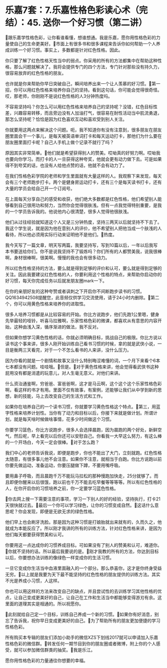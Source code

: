 # 乐嘉7套：7.乐嘉性格色彩读心术（完结）：45. 送你一个好习惯（第二讲）

🎼跟乐嘉学性格色彩，让你看谁看懂，想谁想通。我是乐嘉，愿你用性格色彩的力量使自己的生命更美好。🎼市面上有很多书和很多课程来告诉你如何帮助一个人养成训练一个好习惯。事实上，多数都是针对红色性格。因此。

你只要了解了红色性格天性当中的弱点。你采用的所有的方法都集中在帮助这种性格，那么问题就解决了。我将会提供专门的四个方法，专门针对那些没有持久力，很容易放弃的红色性格的朋友。

也许就是你来帮助你早日突破自己，瞬间培养出来一个让人羡慕的好习惯。🎼第一招，你可以用红色性格来培养你自己的坚持。看到这句话，你可能会觉得很奇怪。哎，那老师，你刚刚不是说红色性格的人3分钟热度吗。

不容易坚持吗？你怎么可以用红色性格来培养自己的坚持呢？没错，红色目标性差，兴趣容易转移，而且旁边没有人加油打气，很容易在耐性活动当中肌流勇退，那怎么坚持呢？恰恰是因为红色喜欢互动和喜欢受到别人关注。

你就要用这两点来解决这个问题。呃，我不知道你有没有注意到，很多朋友在朋友圈里面会干一个事儿，是每天被英语单词打卡和每天运动打卡，那他们为什么要在朋友圈里面打卡呢？自己人手机上做个记录不就行了吗？

原因其实非常简单。🎼他们就是希望获得别人的赞美。哎呦真的好努力啊。哎呦我也要向你学习。而打卡的人一旦获得这种夸奖，他就会更有动力做下去。可是如果得不到夸奖的话，也没有人给他点赞的话，他就不会有动力了。

在我们性格色彩学院的老师和学生里面就有大量这样的人。我观察下来发现，每天会有三个老师跑步打卡。两个是健身房运动打卡，还有三个是每天读书打卡，还有大量的学员会给自己开一个订阅号。

在上面每天分享自己的感受和收获，他们绝大多数都是红色性格，他们希望别人能够看到自己很用功和努力，当然你会觉得很肤浅。但有一点我觉得特别重要，是我的一个学员告诉我的。他说他内心很清楚，很多人觉得他很肤浅。

他们从过往经验就知道这个人又是三分钟热度，坚持三两天以后就坚持不下去了。我这个学生说，就是因为他在意别人的评价，他不希望别人把他当成一个肤浅的人看待，所以他必须用实际行动来证明他不是他们。🎼热度。

我今天写了一篇文章，明天写两篇，我要坚持写，写到10篇以后，一年以后我写本书要送给你们。你不是说我坚持不了锻炼吗？你们所有的人都赞美我，说我很棒啊，身材很棒啊，很美啊。慢慢的我也会有很多动力。

所以红色性格坚持的方法，要么就是得到足够的评价和认可，要么就是得到足够的关注。因此我要建议红色性格的人，你要利用这个性格的特点，来帮助你启动你的好习惯，每天你完成任务以后就发朋友圈mark一下。

在你的亲朋好友的这种夸赞或者讽刺之下开启你不间断跑步读书的习惯。QQ1634942508提醒您，此音频仅供学习交流使用，请于24小时内删除。🎼第二个，你可以用黄色性格来培养你的进取性。

很多人培养习惯都是从比较容易的开始。你比方说跑步，他们先跑1公里嗯，健身先举最轻的哑铃，听喜马拉雅啊，乐家性格色彩的微课，都喜欢从有意思的内容开始，这种由浅入深，循序渐进的做法，我不反对。

但如果你想学习黄色性格的话，你就必须明确目标，挑战自己的极限。你比方说以读书这个事来讲，很多人刚开始训练自己看书习惯的时候，拿的就是武侠小说，一目是衡两三天看完，对于一个不怎么看书的人来讲，没什么压力。

因为你看的就是一个剧情和故事又没什么特别晦涩难懂的词，一个月下来看个6本七本都没有问题。哇哇哦。🎼但是。🎼对于黄色性格来讲，他会觉得看武侠书这种屁用没有都是消遣的玩意儿，对人生毫无意义。对他们来讲。

什么资治通鉴啊，穷爸爸、富爸爸啊，这才是马云啊，这个这个这个乐家性格色彩啊，看这样的书才有用。里面不仅有故事，有案例，还能够让我们从中学到新的思想，新的技能，马上去改变自己的生活方式和工作。

如果你在培养自己的一个读书习惯，你就要学习黄色性格这个特点。🎼第三，用蓝字性格来培养计划性。当你有了动力和目标以后，你接下来就是做计划。所谓计划，就是每天啥时候做啥事情，花多少时间做这个习惯。

你要学习篮色，你比方说跑步，很多人会选择晨跑，因为晨跑的两个好处，新鲜空气，然后呢，早上看完以后你还可以安慰自己。你看我一大早这么努力，有这么棒的一个开场白，今天一定会很棒。🎼对于怎么跑？

我们中心的老师告诉我说，即便是跑步，你也不能出了大门，立刻就跑。红色性格太随意，有很多事儿他不会注意。如果你不注意，就相当于白跑。你比方说跑以前你要先做运动，准备运动，你要压腿做下蹲，不要用嘴呼吸。

要用鼻子呼吸，而且晨跑千万不能玩马拉松的那种慢跑加快走，25分就够了。而且即便你醒来以后很饿，跑以前也千万不能去吃早餐等等等等。所以有红色性格的人，在你开启你的习惯培养之前，你一定要学习蓝色性格。

🎼你去网上搜一下需要注意的事项，学习一下别人的好的经验，坚持执行，打卡21天很快就过去。🎼最后一个你可以学习绿色，让你的习惯变成自然。🎼这话什么意思呢？你会发现，即便是无欲无求的绿色性格。

他们早上也会刷牙洗脸。那是因为这种习惯是打娘胎就出来就有的，久而久之，他就成为本能反应了。所以刚才我讲的所有的训练方法，针对红色性格来讲，是因为他们每天都要获得赞美和认可。

你要用这一点达成你的习惯养成目标。可如果没有了别人的赞美和认可，难道你。🎼你就不坚持的话。所以最后我要说的是。🎼刚才我教的所有的方法，你达到目标以后，你要想办法训练的像绿色一样变成你的生活习惯。

一旦它变成你生活当中血液里面融入的一个部分。那么恭喜你，这才是你终身受益无穷。🎼以上就是我要为天下最不能坚持的红色性格的朋友提供的训练方法。其实不光是养成小习惯，人这样。

你也可以用这样的方法来改变自己的缺点，并且尝试性的去训练学习其他性格的优点，让自己变成更美好的自己，让自己在工作和生活当中都能够变得游刃有余。这里面的道理其实是相通的。所以祝愿你。

🎼此刻就给自己定一个目标，训练自己养成一个新的习惯。🎼如果你有好消息，别忘了告诉我，祝你早日变成更美好的自己。🎼为了帮助所有的朋友更加便捷的学习性格色彩。

所有购买本专辑的朋友们添加小助手的微信XZS下划线2017就可以申请加入乐嘉性格色彩的微信群。🎼转发任何一期节目到你的朋友圈或者微博，附上你的个人感受，就可以参加微信群类的抽奖。🎼我是乐江。

愿你用性格色彩的力量通往你想要的幸福。